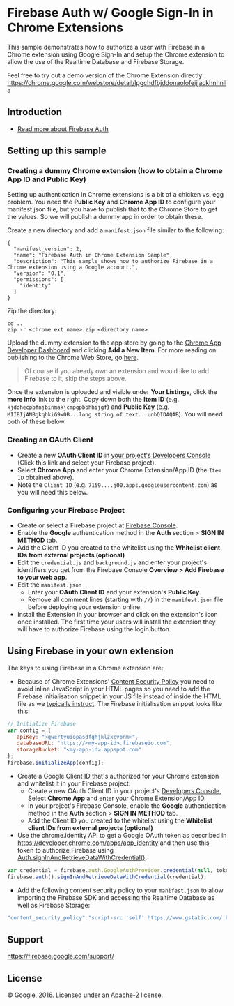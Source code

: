 Firebase Auth w/ Google Sign-In in Chrome Extensions
====================================================

This sample demonstrates how to authorize a user with Firebase in a Chrome extension using Google Sign-In and setup the Chrome extension to allow the use of the Realtime Database and Firebase Storage.

Feel free to try out a demo version of the Chrome Extension directly: https://chrome.google.com/webstore/detail/lpgchdfbjddonaolofeijjackhnhnlla

Introduction
------------

- [Read more about Firebase Auth](https://firebase.google.com/docs/auth/)

Setting up this sample
---------------

### Creating a dummy Chrome extension (how to obtain a Chrome App ID and Public Key)

Setting up authentication in Chrome extensions is a bit of a chicken vs. egg problem. You need the **Public Key** and **Chrome App ID** to configure your manifest.json file, but you have to publish that to the Chrome Store to get the values. So we will publish a dummy app in order to obtain these.

Create a new directory and add a `manifest.json` file similar to the following:

    {
      "manifest_version": 2,
      "name": "Firebase Auth in Chrome Extension Sample",
      "description": "This sample shows how to authorize Firebase in a Chrome extension using a Google account.",
      "version": "0.1",
      "permissions": [
        "identity"
      ]
    }

Zip the directory:

    cd ..
    zip -r <chrome ext name>.zip <directory name>

Upload the dummy extension to the app store by going to the [Chrome App Developer Dashboard](https://chrome.google.com/webstore/developer/dashboard) and clicking **Add a New Item**. For more reading on publishing to the Chrome Web Store, go [here](https://developer.chrome.com/webstore/publish).

> Of course if you already own an extension and would like to add Firebase to it, skip the steps above.

Once the extension is uploaded and visible under **Your Listings**, click the **more info** link to the right. Copy down both the **Item ID** (e.g. `kjdohecpbfnjbinmakjcmpgpbbhhijgf`) and **Public Key** (e.g. `MIIBIjANBgkqhkiG9w0B...long string of text...unbQIDAQAB`). You will need both of these below.

### Creating an OAuth Client

- Create a new **OAuth Client ID** in [your project's Developers Console](https://console.developers.google.com/apis/credentials/oauthclient?project=_) (Click this link and select your Firebase project).
- Select **Chrome App** and enter your Chrome Extension/App ID (the `Item ID` obtained above).
- Note the `Client ID` (e.g. `7159....j00.apps.googleusercontent.com`) as you will need this below.

### Configuring your Firebase Project

- Create or select a Firebase project at [Firebase Console](https://console.firebase.google.com).
- Enable the **Google** authentication method in the **Auth** section > **SIGN IN METHOD** tab.
- Add the Client ID you created to the whitelist using the **Whitelist client IDs from external projects (optional)**
- Edit the `credential.js` and `background.js` and enter your project's identifiers you get from the Firebase Console **Overview > Add Firebase to your web app**.
- Edit the `manifest.json`
   - Enter your **OAuth Client ID** and your extension's **Public Key**.
   - Remove all comment lines (starting with `//`) in the `manifest.json` file before deploying your extension online.
- Install the Extension in your browser and click on the extension's icon once installed. The first time your users will install the extension they will have to authorize Firebase using the login button.


Using Firebase in your own extension
------------------------------------

The keys to using Firebase in a Chrome extension are:
 - Because of Chrome Extensions' [Content Security Policy](https://developer.chrome.com/extensions/contentSecurityPolicy) you need to avoid inline JavaScript in your HTML pages so you need to add the Firebase initialisation snippet in your JS file instead of inside the HTML file as we [typically instruct](https://firebase.google.com/docs/web/setup). The Firebase initialisation snippet looks like this:

 ```javascript
 // Initialize Firebase
 var config = {
    apiKey: "<qwertyuiopasdfghjklzxcvbnm>",
    databaseURL: "https://<my-app-id>.firebaseio.com",
    storageBucket: "<my-app-id>.appspot.com"
 };
 firebase.initializeApp(config);
 ```

 - Create a Google Client ID that's authorized for your Chrome extension and whitelist it in your Firebase project:
   - Create a new OAuth Client ID in your project's [Developers Console](https://console.developers.google.com/apis/credentials/oauthclient?project=_), Select **Chrome App** and enter your Chrome Extension/App ID.
   - In your project's Firebase Console, enable the **Google** authentication method in the **Auth** section > **SIGN IN METHOD** tab.
   - Add the Client ID you created to the whitelist using the **Whitelist client IDs from external projects (optional)**
 - Use the chrome.identity API to get a Google OAuth token as described in https://developer.chrome.com/apps/app_identity and then use this token to authorize Firebase using [Auth.signInAndRetrieveDataWithCredential()](https://firebase.google.com/docs/reference/js/firebase.auth.Auth#signInAndRetrieveDataWithCredential):

 ```javascript
 var credential = firebase.auth.GoogleAuthProvider.credential(null, token);
 firebase.auth().signInAndRetrieveDataWithCredential(credential);
 ```

 - Add the following content security policy to your `manifest.json` to allow importing the Firebase SDK and accessing the Realtime Database as well as Firebase Storage:

 ```javascript
 "content_security_policy":"script-src 'self' https://www.gstatic.com/ https://*.firebaseio.com https://www.googleapis.com; object-src 'self'"
 ```


Support
-------

https://firebase.google.com/support/

License
-------

© Google, 2016. Licensed under an [Apache-2](../../LICENSE) license.
